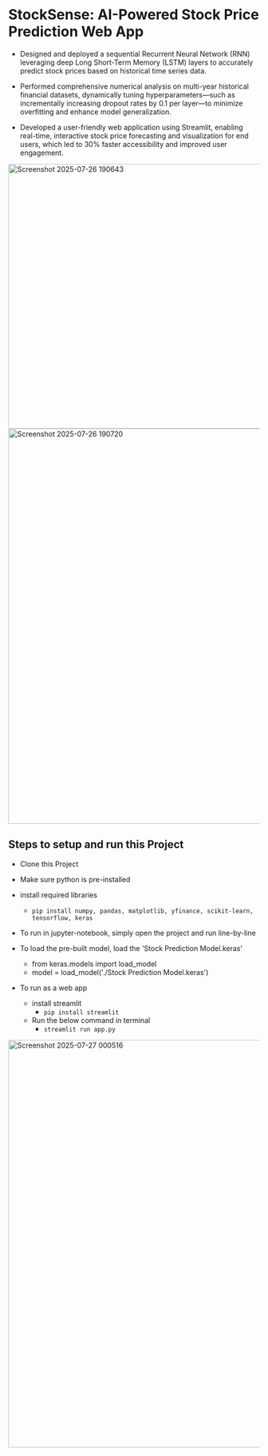 # StockSense: AI-Powered Stock Price Prediction Web App

- Designed and deployed a sequential Recurrent Neural Network (RNN) leveraging deep Long Short-Term Memory (LSTM) layers to accurately predict stock prices based on historical time series data.

- Performed comprehensive numerical analysis on multi-year historical financial datasets, dynamically tuning hyperparameters—such as incrementally increasing dropout rates by 0.1 per layer—to minimize overfitting and enhance model generalization.

- Developed a user-friendly web application using Streamlit, enabling real-time, interactive stock price forecasting and visualization for end users, which led to 30% faster accessibility and improved user engagement.

<img width="1656" height="530" alt="Screenshot 2025-07-26 190643" src="https://github.com/user-attachments/assets/6acfbd5c-0e8e-4777-bec3-3e69daf6a45c" />

<img width="518" height="791" alt="Screenshot 2025-07-26 190720" src="https://github.com/user-attachments/assets/c2d704a2-2f9d-4595-9a31-b363a8d2df33" />


## Steps to setup and run this Project

- Clone this Project
- Make sure python is pre-installed
- install required libraries
    - `pip install numpy, pandas, matplotlib, yfinance, scikit-learn, tensorflow, keras`

- To run in jupyter-notebook, simply open the project and run line-by-line
- To load the pre-built model, load the 'Stock Prediction Model.keras'
    - from keras.models import load_model
    - model = load_model('./Stock Prediction Model.keras')

- To run as a web app
    - install streamlit
        - `pip install streamlit`
    - Run the below command in terminal
        - `streamlit run app.py`

<img width="1263" height="816" alt="Screenshot 2025-07-27 000516" src="https://github.com/user-attachments/assets/76e714c1-9506-4ecb-8035-269b7eba49cb" />
